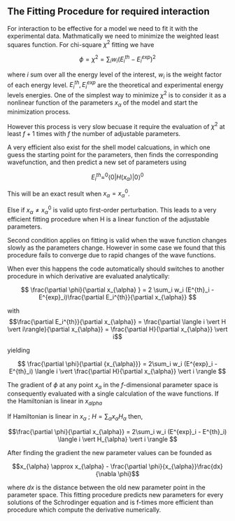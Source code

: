 ## The Fitting Procedure for required interaction
For interaction to be effective for a model we need to fit it with the experimental data. Mathmatically we need to minimize the weighted least squares function. 
For chi-square $\chi^2$ fitting we have

$$
 \phi=\chi^2 = \sum_i w_i (E_{i}^{th} - E^{exp}_i)^2
$$

where $i$ sum over all the energy level of the interest, $w_i$ is the weight factor of each energy level. 
$E_i^{th}, E_i^{exp}$ are the theoretical and experimental energy levels energies. One of the simplest way to minimize $\chi^2$ is to consider it as a nonlinear function of the parameters $x_{\alpha}$ of the model and start the minimization process. 

However this process is very slow becuase it require the evaluation of $\chi^2$ at least $f+1$ times with $f$ the number of adjustable parameters.

A very efficient also exist for the shell model calcuations, in which one guess the starting point for the parameters, then finds the corresponding wavefunction, and then predict a new set of parameters using

$$E^{th}_i = ^0\langle 0 \vert H(x_{\alpha})\vert 0 \rangle^0$$

This will be an exact result when $x_{\alpha} = x^0_{\alpha}$. 

Else if $x_{\alpha} \ne x_{\alpha}^0$ is valid upto first-order perturbation. This leads to a very efficient fitting procedure when H is a linear function of the adjustable parameters. 

Second condition applies on fitting is valid when the wave function changes slowly as the parameters change. However in some case we found that this procedure fails to converge due to rapid changes of the wave functions. 

When ever this happens the code automatically should switches to another procedure in which derivative are evaluated analytically:

$$
\frac{\partial \phi}{\partial x_{\alpha} } = 2 \sum_i w_i (E^{th}_i - E^{exp}_i)\frac{\partial E_i^{th}}{\partial x_{\alpha}}
$$

with $$\frac{\partial E_i^{th}}{\partial x_{\alpha}} = \frac{\partial \langle i \vert H \vert i\rangle}{\partial x_{\alpha}} = \frac{\partial H}{\partial x_{\alpha}} \vert i$$

yielding 

$$
\frac{\partial \phi}{\partial {x_{\alpha}}} =  2\sum_i w_i (E^{exp}_i - E^{th}_i) \langle i \vert \frac{\partial H}{\partial x_{\alpha}} \vert i \rangle
$$

The gradient of $\phi$ at any point $x_{\alpha}$ in the $f$-dimensional parameter space is consequently evaluated with a single calculation of the wave functions. If the Hamiltonian is linear in $x_{alpha}$ 

If Hamiltonian is linear in $x_{\alpha}$ ; $H = \sum_{\alpha} x_{\alpha} H_{\alpha}$ then, 

$$\frac{\partial \phi}{\partial x_{\alpha}} = 2\sum_i w_i (E^{exp}_i - E^{th}_i) \langle i \vert  H_{\alpha} \vert i \rangle
$$

After finding the gradient the new parameter values can be founded as 

$$x_{\alpha} \approx x_{\alpha} - \frac{\partial \phi}{x_{\alpha}}\frac{dx}{\nabla \phi}$$

where $dx$ is the distance between the old new parameter point in the parameter space. This fitting procedure predicts new parameters for every solutions of the Schrodinger equation and is f-times more efficient than procedure which compute the derivative numerically.
